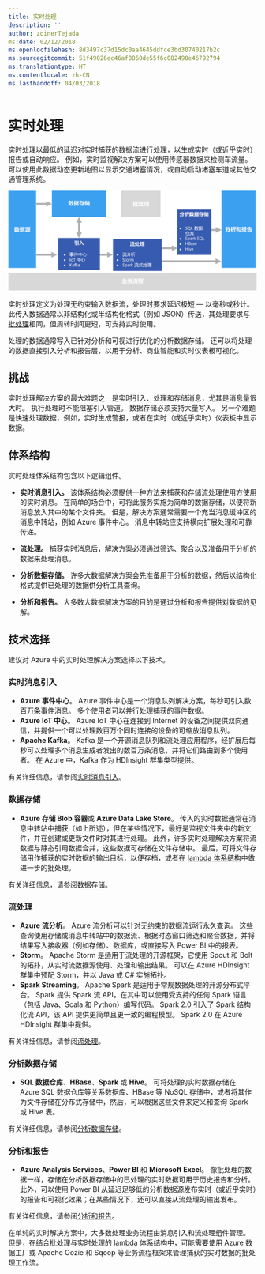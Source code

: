 ```yaml
---
title: 实时处理
description: ''
author: zoinerTejada
ms:date: 02/12/2018
ms.openlocfilehash: 8d3497c37d15dc0aa4645ddfce3bd30740217b2c
ms.sourcegitcommit: 51f49026ec46af0860de55f6c082490e46792794
ms.translationtype: HT
ms.contentlocale: zh-CN
ms.lasthandoff: 04/03/2018
---
```

# <a name="real-time-processing"></a>实时处理

实时处理以最低的延迟对实时捕获的数据流进行处理，以生成实时（或近乎实时）报告或自动响应。 例如，实时监视解决方案可以使用传感器数据来检测车流量。 可以使用此数据动态更新地图以显示交通堵塞情况，或自动启动堵塞车道或其他交通管理系统。

![](./images/real-time-pipeline.png)

实时处理定义为处理无约束输入数据流，处理时要求延迟极短 &mdash; 以毫秒或秒计。 此传入数据通常以非结构化或半结构化格式（例如 JSON）传送，其处理要求与[批处理](./batch-processing.md)相同，但周转时间更短，可支持实时使用。

处理的数据通常写入已针对分析和可视进行优化的分析数据存储。 还可以将处理的数据直接引入分析和报告层，以用于分析、商业智能和实时仪表板可视化。

## <a name="challenges"></a>挑战

实时处理解决方案的最大难题之一是实时引入、处理和存储消息，尤其是消息量很大时。 执行处理时不能阻塞引入管道。 数据存储必须支持大量写入。 另一个难题是快速处理数据，例如，实时生成警报，或者在实时（或近乎实时）仪表板中显示数据。

## <a name="architecture"></a>体系结构

实时处理体系结构包含以下逻辑组件。

- **实时消息引入。** 该体系结构必须提供一种方法来捕获和存储流处理使用方使用的实时消息。 在简单的场合中，可将此服务实施为简单的数据存储，以便将新消息放入其中的某个文件夹。 但是，解决方案通常需要一个充当消息缓冲区的消息中转站，例如 Azure 事件中心。 消息中转站应支持横向扩展处理和可靠传递。

- **流处理。** 捕获实时消息后，解决方案必须通过筛选、聚合以及准备用于分析的数据来处理消息。

- **分析数据存储。** 许多大数据解决方案会先准备用于分析的数据，然后以结构化格式提供已处理的数据供分析工具查询。 

- **分析和报告。** 大多数大数据解决方案的目的是通过分析和报告提供对数据的见解。 

## <a name="technology-choices"></a>技术选择

建议对 Azure 中的实时处理解决方案选择以下技术。

### <a name="real-time-message-ingestion"></a>实时消息引入

- **Azure 事件中心**。 Azure 事件中心是一个消息队列解决方案，每秒可引入数百万条事件消息。 多个使用者可以并行处理捕获的事件数据。
- **Azure IoT 中心**。 Azure IoT 中心在连接到 Internet 的设备之间提供双向通信，并提供一个可以处理数百万个同时连接的设备的可缩放消息队列。
- **Apache Kafka**。 Kafka 是一个开源消息队列和流处理应用程序，经扩展后每秒可以处理多个消息生成者发出的数百万条消息，并将它们路由到多个使用者。 在 Azure 中，Kafka 作为 HDInsight 群集类型提供。

有关详细信息，请参阅[实时消息引入](../technology-choices/real-time-ingestion.md)。

### <a name="data-storage"></a>数据存储

- **Azure 存储 Blob 容器**或 **Azure Data Lake Store**。 传入的实时数据通常在消息中转站中捕获（如上所述），但在某些情况下，最好是监视文件夹中的新文件，并在创建或更新文件时对其进行处理。 此外，许多实时处理解决方案将流数据与静态引用数据合并，这些数据可存储在文件存储中。 最后，可将文件存储用作捕获的实时数据的输出目标，以便存档，或者在 [lambda 体系结构](../big-data/index.md#lambda-architecture)中做进一步的批处理。

有关详细信息，请参阅[数据存储](../technology-choices/data-storage.md)。

### <a name="stream-processing"></a>流处理

- **Azure 流分析**。 Azure 流分析可以针对无约束的数据流运行永久查询。 这些查询使用存储或消息中转站中的数据流、根据时态窗口筛选和聚合数据，并将结果写入接收器（例如存储）、数据库，或直接写入 Power BI 中的报表。
- **Storm**。 Apache Storm 是适用于流处理的开源框架，它使用 Spout 和 Bolt 的拓扑，从实时流数据源使用、处理和输出结果。 可以在 Azure HDInsight 群集中预配 Storm，并以 Java 或 C# 实施拓扑。
- **Spark Streaming**。 Apache Spark 是适用于常规数据处理的开源分布式平台。 Spark 提供 Spark 流 API，在其中可以使用受支持的任何 Spark 语言（包括 Java、Scala 和 Python）编写代码。 Spark 2.0 引入了 Spark 结构化流 API，该 API 提供更简单且更一致的编程模型。 Spark 2.0 在 Azure HDInsight 群集中提供。

有关详细信息，请参阅[流处理](../technology-choices/stream-processing.md)。

### <a name="analytical-data-store"></a>分析数据存储

- **SQL 数据仓库**、**HBase**、**Spark** 或 **Hive**。 可将处理的实时数据存储在 Azure SQL 数据仓库等关系数据库、HBase 等 NoSQL 存储中，或者将其作为文件存储在分布式存储中，然后，可以根据这些文件来定义和查询 Spark 或 Hive 表。

有关详细信息，请参阅[分析数据存储](../technology-choices/analytical-data-stores.md)。

### <a name="analytics-and-reporting"></a>分析和报告

- **Azure Analysis Services**、**Power BI** 和 **Microsoft Excel**。 像批处理的数据一样，存储在分析数据存储中的已处理的实时数据可用于历史报告和分析。 此外，可以使用 Power BI 从延迟足够低的分析数据源发布实时（或近乎实时）的报告和可视化效果；在某些情况下，还可以直接从流处理的输出发布。

有关详细信息，请参阅[分析和报告](../technology-choices/analysis-visualizations-reporting.md)。

在单纯的实时解决方案中，大多数处理业务流程由消息引入和流处理组件管理。 但是，在结合批处理与实时处理的 lambda 体系结构中，可能需要使用 Azure 数据工厂或 Apache Oozie 和 Sqoop 等业务流程框架来管理捕获的实时数据的批处理工作流。

